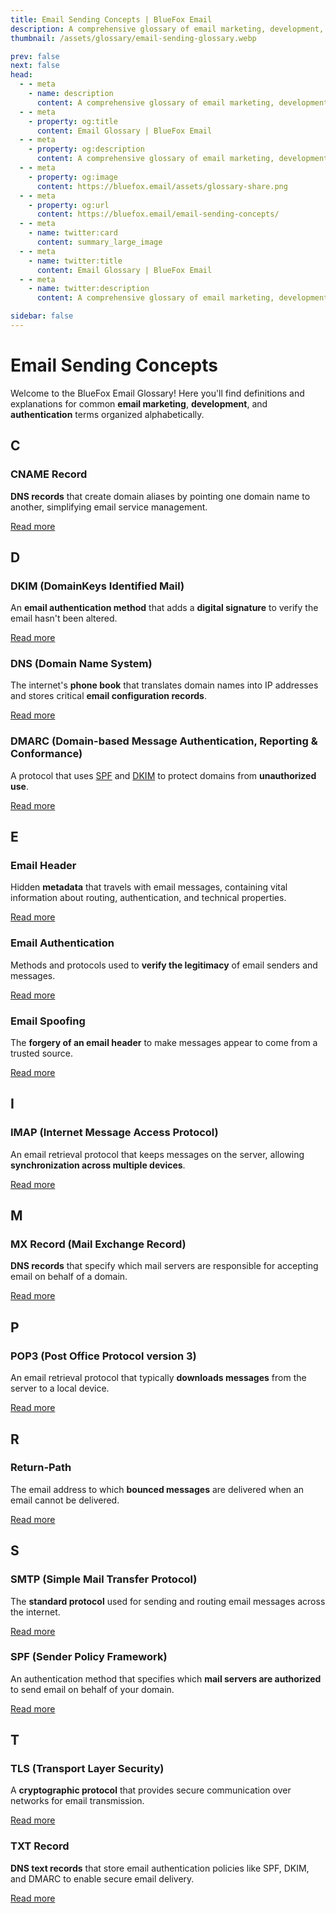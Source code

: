 ```yaml
---
title: Email Sending Concepts | BlueFox Email
description: A comprehensive glossary of email marketing, development, and authentication terms.
thumbnail: /assets/glossary/email-sending-glossary.webp

prev: false
next: false
head:
  - - meta
    - name: description
      content: A comprehensive glossary of email marketing, development, and authentication terms.
  - - meta
    - property: og:title
      content: Email Glossary | BlueFox Email
  - - meta
    - property: og:description
      content: A comprehensive glossary of email marketing, development, and authentication terms.
  - - meta
    - property: og:image
      content: https://bluefox.email/assets/glossary-share.png
  - - meta
    - property: og:url
      content: https://bluefox.email/email-sending-concepts/
  - - meta
    - name: twitter:card
      content: summary_large_image
  - - meta
    - name: twitter:title
      content: Email Glossary | BlueFox Email
  - - meta
    - name: twitter:description
      content: A comprehensive glossary of email marketing, development, and authentication terms.

sidebar: false
---
```


# Email Sending Concepts

Welcome to the BlueFox Email Glossary! Here you'll find definitions and explanations for common **email marketing**, **development**, and **authentication** terms organized alphabetically.

## C

### CNAME Record

**DNS records** that create domain aliases by pointing one domain name to another, simplifying email service management.

[Read more](/email-sending-concepts/cname-record)

## D

### DKIM (DomainKeys Identified Mail)

An **email authentication method** that adds a **digital signature** to verify the email hasn't been altered.

[Read more](/email-sending-concepts/dkim)

### DNS (Domain Name System)

The internet's **phone book** that translates domain names into IP addresses and stores critical **email configuration records**.

[Read more](/email-sending-concepts/dns)

### DMARC (Domain-based Message Authentication, Reporting & Conformance)

A protocol that uses [SPF](/email-sending-concepts/spf) and [DKIM](/email-sending-concepts/dkim) to protect domains from **unauthorized use**.

[Read more](/email-sending-concepts/dmarc)

## E

### Email Header

Hidden **metadata** that travels with email messages, containing vital information about routing, authentication, and technical properties.

[Read more](/email-sending-concepts/email-header)

### Email Authentication

Methods and protocols used to **verify the legitimacy** of email senders and messages.

[Read more](/email-sending-concepts/email-authentication)

### Email Spoofing

The **forgery of an email header** to make messages appear to come from a trusted source.

[Read more](/email-sending-concepts/email-spoofing)

## I

###  IMAP (Internet Message Access Protocol)

An email retrieval protocol that keeps messages on the server, allowing **synchronization across multiple devices**.

[Read more](/email-sending-concepts/imap)

## M

### MX Record (Mail Exchange Record)

**DNS records** that specify which mail servers are responsible for accepting email on behalf of a domain.

[Read more](/email-sending-concepts/mx-record)

## P

### POP3 (Post Office Protocol version 3)
An email retrieval protocol that typically **downloads messages** from the server to a local device.

[Read more](/email-sending-concepts/pop3)

## R

### Return-Path
The email address to which **bounced messages** are delivered when an email cannot be delivered.

[Read more](/email-sending-concepts/return-path)

## S

### SMTP (Simple Mail Transfer Protocol)

The **standard protocol** used for sending and routing email messages across the internet.

[Read more](/email-sending-concepts/smtp)

### SPF (Sender Policy Framework)

An authentication method that specifies which **mail servers are authorized** to send email on behalf of your domain.

[Read more](/email-sending-concepts/spf)

## T

### TLS (Transport Layer Security)

A **cryptographic protocol** that provides secure communication over networks for email transmission.

[Read more](/email-sending-concepts/tls)

### TXT Record

**DNS text records** that store email authentication policies like SPF, DKIM, and DMARC to enable secure email delivery.

[Read more](/email-sending-concepts/txt-record)